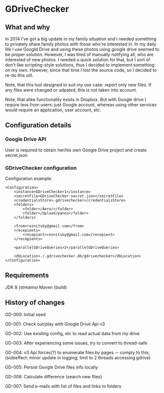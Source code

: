# GDriveChecker

## What and why
In 2014 I've got a big update in my family situation and I needed something to privately share family photos with those who're interested in. In my daily life I use Googld Drive and using these photos using google drive seemed to be proper solution. However, I was tired of manually notifying all, who are interested of new photos. I needed a quick solution for that, but I sort of don't like scripting-style solutions, thus I decided to implement something on my own. However, since that time I lost the source code, so I decided to re-do this util.

Note, that this tool designed to suit my use case: report only new files. If any files were changed or udpated, this is not taken into account.

Note, that alike functionality exists in Dropbox. But with Google drive I require less from users: just Google account, whereas using other services would require an application, user account, etc.

## Configuration details
### Google Drive API
User is required to obtain her/his own Google Drive project and create secret.json

### GDriveChecker configuration
Configuration example:


    <Configuration>
        <instance>GDriveChecker1</instance>
        <secretFile>GDriveChecker-secret.json</secretFile>
        <credentialsStore>.gdrivechecker</credentialsStore>
        <folders>
            <folder>/Aero/</folder>
            <folder>/Upload/panos</folder>
        </folders>
    
        <from>reznitsky@gmail.com</from>
        <recepients>
            <recepient>reznitsky@gmail.com</recepient>
        </recepients>
    
        <parallelGDriveQueries>2</parallelGDriveQueries>
    
        <dbLocation>./.gdrivechecker.db/gdrivechecker</dbLocation>
    </Configuration>


## Requirements
JDK 8 (streams)
Maven (build)

## History of changes
GD-000: Initial seed

GD-001: Check out/play with Google Drive Api v3

GD-002: Use existing config, etc to read actual data from my drive

GD-003: After experiencing some issues, try to convert to thread-safe

GD-004: v3 Api forces(?) to enumerate files by pages -- comply to this; (sideeffect: minor update in logging; limit to 2 threads accessing gdrive)

GD-005: Persist Google Drive files info locally

GD-006: Calculate difference (search new files)

GD-007: Send e-mails with list of files and links to folders


